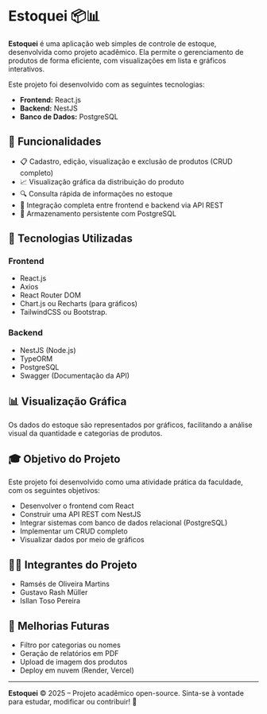 # Estoquei 📦📊

**Estoquei** é uma aplicação web simples de controle de estoque, desenvolvida como projeto acadêmico. Ela permite o gerenciamento de produtos de forma eficiente, com visualizações em lista e gráficos interativos.

Este projeto foi desenvolvido com as seguintes tecnologias:
- **Frontend:** React.js
- **Backend:** NestJS
- **Banco de Dados:** PostgreSQL

## 🚀 Funcionalidades

- 📋 Cadastro, edição, visualização e exclusão de produtos (CRUD completo)
- 📈 Visualização gráfica da distribuição do produto
- 🔍 Consulta rápida de informações no estoque
- 🔄 Integração completa entre frontend e backend via API REST
- 💾 Armazenamento persistente com PostgreSQL

## 🧰 Tecnologias Utilizadas

### Frontend
- React.js
- Axios
- React Router DOM
- Chart.js ou Recharts (para gráficos)
- TailwindCSS ou Bootstrap. 

### Backend
- NestJS (Node.js)
- TypeORM
- PostgreSQL
- Swagger (Documentação da API)

## 📊 Visualização Gráfica

Os dados do estoque são representados por gráficos, facilitando a análise visual da quantidade e categorias de produtos.

## 🎓 Objetivo do Projeto

Este projeto foi desenvolvido como uma atividade prática da faculdade, com os seguintes objetivos:

- Desenvolver o frontend com React
- Construir uma API REST com NestJS
- Integrar sistemas com banco de dados relacional (PostgreSQL)
- Implementar um CRUD completo
- Visualizar dados por meio de gráficos

## 👨‍💻 Integrantes do Projeto

- Ramsés de Oliveira Martins
- Gustavo Rash Müller
- Isllan Toso Pereira

## 📌 Melhorias Futuras

- Filtro por categorias ou nomes
- Geração de relatórios em PDF
- Upload de imagem dos produtos
- Deploy em nuvem (Render, Vercel)

---

**Estoquei** © 2025 – Projeto acadêmico open-source. Sinta-se à vontade para estudar, modificar ou contribuir! 🚀

